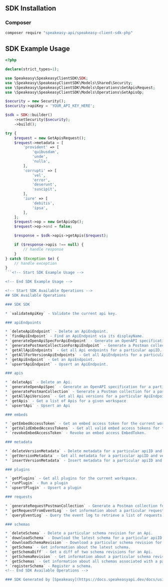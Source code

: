 # <no value>

<!-- Start SDK Installation -->
## SDK Installation

### Composer

```bash
composer require "speakeasy-api/speakeasy-client-sdk-php"
```
<!-- End SDK Installation -->

## SDK Example Usage
```php
<?php

declare(strict_types=1);

use Speakeasy\SpeakeasyClientSDK\SDK;
use \Speakeasy\SpeakeasyClientSDK\Models\Shared\Security;
use \Speakeasy\SpeakeasyClientSDK\Models\Operations\GetApisRequest;
use \Speakeasy\SpeakeasyClientSDK\Models\Operations\GetApisOp;

$security = new Security();
$security->apiKey = 'YOUR_API_KEY_HERE';

$sdk = SDK::builder()
    ->setSecurity($security);
    ->build();

try {
    $request = new GetApisRequest();
    $request->metadata = [
        'provident' => [
            'quibusdam',
            'unde',
            'nulla',
        ],
        'corrupti' => [
            'vel',
            'error',
            'deserunt',
            'suscipit',
        ],
        'iure' => [
            'debitis',
            'ipsa',
        ],
    ];
    $request->op = new GetApisOp();
    $request->op->and = false;

    $response = $sdk->apis->getApis($request);

    if ($response->apis !== null) {
        // handle response
    }
} catch (Exception $e) {
    // handle exception
}
```<!-- Start SDK Example Usage -->

<!-- End SDK Example Usage -->

<!-- Start SDK Available Operations -->
## SDK Available Operations

### SDK SDK

* `validateApiKey` - Validate the current api key.

### apiEndpoints

* `deleteApiEndpoint` - Delete an ApiEndpoint.
* `findApiEndpoint` - Find an ApiEndpoint via its displayName.
* `generateOpenApiSpecForApiEndpoint` - Generate an OpenAPI specification for a particular ApiEndpoint.
* `generatePostmanCollectionForApiEndpoint` - Generate a Postman collection for a particular ApiEndpoint.
* `getAllApiEndpoints` - Get all Api endpoints for a particular apiID.
* `getAllForVersionApiEndpoints` - Get all ApiEndpoints for a particular apiID and versionID.
* `getApiEndpoint` - Get an ApiEndpoint.
* `upsertApiEndpoint` - Upsert an ApiEndpoint.

### apis

* `deleteApi` - Delete an Api.
* `generateOpenApiSpec` - Generate an OpenAPI specification for a particular Api.
* `generatePostmanCollection` - Generate a Postman collection for a particular Api.
* `getAllApiVersions` - Get all Api versions for a particular ApiEndpoint.
* `getApis` - Get a list of Apis for a given workspace
* `upsertApi` - Upsert an Api

### embeds

* `getEmbedAccessToken` - Get an embed access token for the current workspace.
* `getValidEmbedAccessTokens` - Get all valid embed access tokens for the current workspace.
* `revokeEmbedAccessToken` - Revoke an embed access EmbedToken.

### metadata

* `deleteVersionMetadata` - Delete metadata for a particular apiID and versionID.
* `getVersionMetadata` - Get all metadata for a particular apiID and versionID.
* `insertVersionMetadata` - Insert metadata for a particular apiID and versionID.

### plugins

* `getPlugins` - Get all plugins for the current workspace.
* `runPlugin` - Run a plugin
* `upsertPlugin` - Upsert a plugin

### requests

* `generateRequestPostmanCollection` - Generate a Postman collection for a particular request.
* `getRequestFromEventLog` - Get information about a particular request.
* `queryEventLog` - Query the event log to retrieve a list of requests.

### schemas

* `deleteSchema` - Delete a particular schema revision for an Api.
* `downloadSchema` - Download the latest schema for a particular apiID.
* `downloadSchemaRevision` - Download a particular schema revision for an Api.
* `getSchema` - Get information about the latest schema.
* `getSchemaDiff` - Get a diff of two schema revisions for an Api.
* `getSchemaRevision` - Get information about a particular schema revision for an Api.
* `getSchemas` - Get information about all schemas associated with a particular apiID.
* `registerSchema` - Register a schema.
<!-- End SDK Available Operations -->

### SDK Generated by [Speakeasy](https://docs.speakeasyapi.dev/docs/using-speakeasy/client-sdks)
